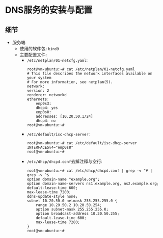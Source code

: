 # DNS服务的安装与配置
## 细节
- 服务端
  - 使用的软件包: `bind9`
  - 主要配置文件:
    - `/etc/netplan/01-netcfg.yaml`:
        ```
        root@vm-ubuntu:~# cat /etc/netplan/01-netcfg.yaml
        # This file describes the network interfaces available on your system
        # For more information, see netplan(5).
        network:
        version: 2
        renderer: networkd
        ethernets:
            enp0s3:
            dhcp4: yes
            enp0s8:
            addresses: [10.20.50.1/24]
            dhcp4: no
        root@vm-ubuntu:~# 
        ``` 
    - `/etc/default/isc-dhcp-server`:
        ```
        root@vm-ubuntu:~# cat /etc/default/isc-dhcp-server 
        INTERFACESv4="enp0s8"
        root@vm-ubuntu:~# 
        ```
    - `/etc/dhcp/dhcpd.conf`去掉注释与空行:
        ```
        root@vm-ubuntu:~# cat /etc/dhcp/dhcpd.conf | grep -v ^# | grep -v ^$
        option domain-name "example.org";
        option domain-name-servers ns1.example.org, ns2.example.org;
        default-lease-time 600;
        max-lease-time 7200;
        ddns-update-style none;
        subnet 10.20.50.0 netmask 255.255.255.0 {
            range 10.20.50.2 10.20.50.254;
            option subnet-mask 255.255.255.0;
            option broadcast-address 10.20.50.255;
            default-lease-time 600;
            max-lease-time 7200;
        }
        root@vm-ubuntu:~# 
        ```
